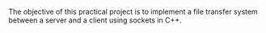 The objective of this practical project is to implement a file transfer system between a server and a client using sockets in C++.
